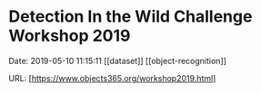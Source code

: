 # Detection In the Wild Challenge Workshop 2019

Date: 2019-05-10 11:15:11
[[dataset]] [[object-recognition]]

URL: [https://www.objects365.org/workshop2019.html]
